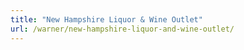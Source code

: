 ```yaml
---
title: "New Hampshire Liquor & Wine Outlet"
url: /warner/new-hampshire-liquor-and-wine-outlet/
---
```


